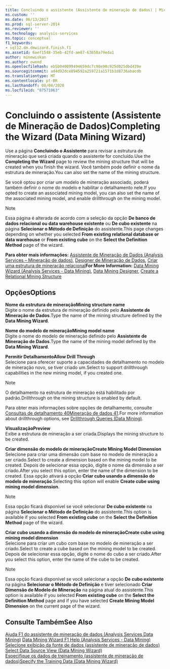 ```yaml
---
title: Concluindo o assistente (Assistente de mineração de dados) | Microsoft Docs
ms.custom: ''
ms.date: 06/13/2017
ms.prod: sql-server-2014
ms.reviewer: ''
ms.technology: analysis-services
ms.topic: conceptual
f1_keywords:
- sql12.dm.dmwizard.finish.f1
ms.assetid: 6aef1548-35eb-42fd-ae87-63650a79eda1
author: minewiskan
ms.author: owend
ms.openlocfilehash: eb5b040099494659dc7c98e98c925d025dbd439e
ms.sourcegitcommit: ad4d92dce894592a259721a1571b1d8736abacdb
ms.translationtype: MT
ms.contentlocale: pt-BR
ms.lasthandoff: 08/04/2020
ms.locfileid: "87571063"
---
```

# <a name="completing-the-wizard-data-mining-wizard"></a><span data-ttu-id="9304e-102">Concluindo o assistente (Assistente de Mineração de Dados)</span><span class="sxs-lookup"><span data-stu-id="9304e-102">Completing the Wizard (Data Mining Wizard)</span></span>
  <span data-ttu-id="9304e-103">Use a página **Concluindo o Assistente** para revisar a estrutura de mineração que será criada quando o assistente for concluído.</span><span class="sxs-lookup"><span data-stu-id="9304e-103">Use the **Completing the Wizard** page to review the mining structure that will be created when you finish the wizard.</span></span> <span data-ttu-id="9304e-104">Você também pode definir o nome da estrutura de mineração.</span><span class="sxs-lookup"><span data-stu-id="9304e-104">You can also set the name of the mining structure.</span></span>  
  
 <span data-ttu-id="9304e-105">Se você optou por criar um modelo de mineração associado, poderá também definir o nome do modelo e habilitar o detalhamento nele.</span><span class="sxs-lookup"><span data-stu-id="9304e-105">If you opted to create an associated mining model, you can also set the name of the associated mining model, and enable drillthrough on the mining model.</span></span>  
  
> [!NOTE]  
>  <span data-ttu-id="9304e-106">Essa página é alterada de acordo com a seleção da opção **De banco de dados relacional ou data warehouse existente** ou **De cubo existente** na página **Selecionar o Método de Definição** do assistente.</span><span class="sxs-lookup"><span data-stu-id="9304e-106">This page changes depending on whether you selected **From existing relational database or data warehouse** or **From existing cube** on the **Select the Definition Method** page of the wizard.</span></span>  
  
 <span data-ttu-id="9304e-107">**Para obter mais informações:** [Assistente de Mineração de Dados &#40;Analysis Services – Mineração de dados&#41;](data-mining/data-mining-wizard-analysis-services-data-mining.md), [Designer de Mineração de Dados](data-mining/data-mining-designer.md), [Criar uma estrutura de mineração relacional](data-mining/create-a-relational-mining-structure.md)</span><span class="sxs-lookup"><span data-stu-id="9304e-107">**For More Information:** [Data Mining Wizard &#40;Analysis Services - Data Mining&#41;](data-mining/data-mining-wizard-analysis-services-data-mining.md), [Data Mining Designer](data-mining/data-mining-designer.md), [Create a Relational Mining Structure](data-mining/create-a-relational-mining-structure.md)</span></span>  
  
## <a name="options"></a><span data-ttu-id="9304e-108">Opções</span><span class="sxs-lookup"><span data-stu-id="9304e-108">Options</span></span>  
 <span data-ttu-id="9304e-109">**Nome da estrutura de mineração**</span><span class="sxs-lookup"><span data-stu-id="9304e-109">**Mining structure name**</span></span>  
 <span data-ttu-id="9304e-110">Digite o nome da estrutura de mineração definido pelo **Assistente de Mineração de Dados**.</span><span class="sxs-lookup"><span data-stu-id="9304e-110">Type the name of the mining structure defined by the **Data Mining Wizard**.</span></span>  
  
 <span data-ttu-id="9304e-111">**Nome do modelo de mineração**</span><span class="sxs-lookup"><span data-stu-id="9304e-111">**Mining model name**</span></span>  
 <span data-ttu-id="9304e-112">Digite o nome do modelo de mineração definido pelo **Assistente de Mineração de Dados**.</span><span class="sxs-lookup"><span data-stu-id="9304e-112">Type the name of the mining model defined by the **Data Mining Wizard**.</span></span>  
  
 <span data-ttu-id="9304e-113">**Permitir Detalhamento**</span><span class="sxs-lookup"><span data-stu-id="9304e-113">**Allow Drill Through**</span></span>  
 <span data-ttu-id="9304e-114">Selecione para oferecer suporte a capacidades de detalhamento no modelo de mineração novo, se tiver criado um.</span><span class="sxs-lookup"><span data-stu-id="9304e-114">Select to support drillthrough capabilities in the new mining model, if you created one.</span></span>  
  
> [!NOTE]  
>  <span data-ttu-id="9304e-115">O detalhamento na estrutura de mineração está habilitado por padrão.</span><span class="sxs-lookup"><span data-stu-id="9304e-115">Drillthrough on the mining structure is enabled by default.</span></span>  
  
 <span data-ttu-id="9304e-116">Para obter mais informações sobre opções de detalhamento, consulte [Consultas de detalhamento  40Mineração de dados 41](data-mining/drillthrough-queries-data-mining.md).</span><span class="sxs-lookup"><span data-stu-id="9304e-116">For more information about drillthrough options, see [Drillthrough Queries &#40;Data Mining&#41;](data-mining/drillthrough-queries-data-mining.md).</span></span>  
  
 <span data-ttu-id="9304e-117">**Visualização**</span><span class="sxs-lookup"><span data-stu-id="9304e-117">**Preview**</span></span>  
 <span data-ttu-id="9304e-118">Exibe a estrutura de mineração a ser criada.</span><span class="sxs-lookup"><span data-stu-id="9304e-118">Displays the mining structure to be created.</span></span>  
  
 <span data-ttu-id="9304e-119">**Criar dimensão do modelo de mineração**</span><span class="sxs-lookup"><span data-stu-id="9304e-119">**Create Mining Model Dimension**</span></span>  
 <span data-ttu-id="9304e-120">Selecione para criar uma dimensão com base no modelo de mineração a ser criado.</span><span class="sxs-lookup"><span data-stu-id="9304e-120">Select to create a dimension based on the mining model to be created.</span></span> <span data-ttu-id="9304e-121">Depois de selecionar essa opção, digite o nome da dimensão a ser criado.</span><span class="sxs-lookup"><span data-stu-id="9304e-121">After you select this option, enter the name of the dimension to be created.</span></span> <span data-ttu-id="9304e-122">Essa opção ativará a opção **Criar cubo usando a dimensão do modelo de mineração**.</span><span class="sxs-lookup"><span data-stu-id="9304e-122">Selecting this option will enable **Create cube using mining model dimension**.</span></span>  
  
> [!NOTE]  
>  <span data-ttu-id="9304e-123">Essa opção ficará disponível se você selecionar **De cubo existente** na página **Selecionar o Método de Definição** do assistente.</span><span class="sxs-lookup"><span data-stu-id="9304e-123">This option is available if you selected **From existing cube** on the **Select the Definition Method** page of the wizard.</span></span>  
  
 <span data-ttu-id="9304e-124">**Criar cubo usando a dimensão do modelo de mineração**</span><span class="sxs-lookup"><span data-stu-id="9304e-124">**Create cube using mining model dimension**</span></span>  
 <span data-ttu-id="9304e-125">Selecione para criar um cubo com base no modelo de mineração a ser criado.</span><span class="sxs-lookup"><span data-stu-id="9304e-125">Select to create a cube based on the mining model to be created.</span></span> <span data-ttu-id="9304e-126">Depois de selecionar essa opção, digite o nome do cubo a ser criado.</span><span class="sxs-lookup"><span data-stu-id="9304e-126">After you select this option, enter the name of the cube to be created.</span></span>  
  
> [!NOTE]  
>  <span data-ttu-id="9304e-127">Essa opção ficará disponível se você selecionar a opção **De cubo existente** na página **Selecionar o Método de Definição** e tiver selecionado **Criar Dimensão de Modelo de Mineração** na página atual do assistente.</span><span class="sxs-lookup"><span data-stu-id="9304e-127">This option is available if you selected **From existing cube** on the **Select the Definition Method** page and if you have selected **Create Mining Model Dimension** on the current page of the wizard.</span></span>  
  
## <a name="see-also"></a><span data-ttu-id="9304e-128">Consulte Também</span><span class="sxs-lookup"><span data-stu-id="9304e-128">See Also</span></span>  
 <span data-ttu-id="9304e-129">[Ajuda F1 do assistente de mineração de dados &#40;Analysis Services Data Mining&#41;](data-mining-wizard-f1-help-analysis-services-data-mining.md) </span><span class="sxs-lookup"><span data-stu-id="9304e-129">[Data Mining Wizard F1 Help &#40;Analysis Services - Data Mining&#41;](data-mining-wizard-f1-help-analysis-services-data-mining.md) </span></span>  
 <span data-ttu-id="9304e-130">[Selecione exibição da fonte de dados &#40;assistente de mineração de dados&#41;](select-data-source-view-data-mining-wizard.md) </span><span class="sxs-lookup"><span data-stu-id="9304e-130">[Select Data Source View &#40;Data Mining Wizard&#41;](select-data-source-view-data-mining-wizard.md) </span></span>  
 [<span data-ttu-id="9304e-131">Especifique os dados de treinamento &#40;assistente de mineração de dados&#41;</span><span class="sxs-lookup"><span data-stu-id="9304e-131">Specify the Training Data &#40;Data Mining Wizard&#41;</span></span>](specify-the-training-data-data-mining-wizard.md)  
  
  
